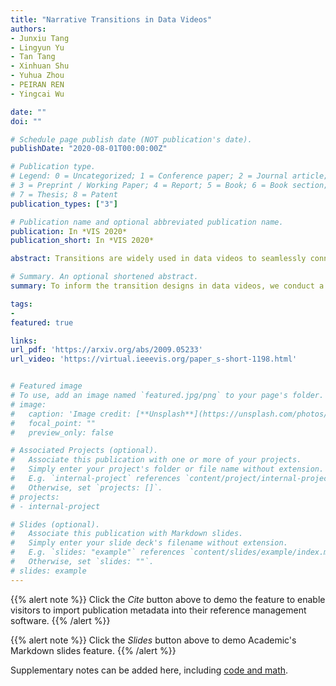 ```yaml
---
title: "Narrative Transitions in Data Videos"
authors:
- Junxiu Tang
- Lingyun Yu
- Tan Tang
- Xinhuan Shu
- Yuhua Zhou
- PEIRAN REN
- Yingcai Wu

date: ""
doi: ""

# Schedule page publish date (NOT publication's date).
publishDate: "2020-08-01T00:00:00Z"

# Publication type.
# Legend: 0 = Uncategorized; 1 = Conference paper; 2 = Journal article;
# 3 = Preprint / Working Paper; 4 = Report; 5 = Book; 6 = Book section;
# 7 = Thesis; 8 = Patent
publication_types: ["3"]

# Publication name and optional abbreviated publication name.
publication: In *VIS 2020*
publication_short: In *VIS 2020*

abstract: Transitions are widely used in data videos to seamlessly connect data-driven charts or connect visualizations and non-data-driven motion graphics. To inform the transition designs in data videos, we conduct a content analysis based on more than 3500 clips extracted from 284 data videos. We annotate visualization types and transition designs on these segments, and examine how these transitions help make connections between contexts. We propose a taxonomy of transitions in data videos, where two transition categories are defined in building fluent narratives by using visual variables.

# Summary. An optional shortened abstract.
summary: To inform the transition designs in data videos, we conduct a content analysis based on more than 3500 clips extracted from 284 data videos. We annotate visualization types and transition designs on these segments, and examine how these transitions help make connections between contexts. We propose a taxonomy of transitions in data videos, where two transition categories are defined in building fluent narratives by using visual variables.

tags:
-
featured: true

links:
url_pdf: 'https://arxiv.org/abs/2009.05233'
url_video: 'https://virtual.ieeevis.org/paper_s-short-1198.html'


# Featured image
# To use, add an image named `featured.jpg/png` to your page's folder.
# image:
#   caption: 'Image credit: [**Unsplash**](https://unsplash.com/photos/pLCdAaMFLTE)'
#   focal_point: ""
#   preview_only: false

# Associated Projects (optional).
#   Associate this publication with one or more of your projects.
#   Simply enter your project's folder or file name without extension.
#   E.g. `internal-project` references `content/project/internal-project/index.md`.
#   Otherwise, set `projects: []`.
# projects:
# - internal-project

# Slides (optional).
#   Associate this publication with Markdown slides.
#   Simply enter your slide deck's filename without extension.
#   E.g. `slides: "example"` references `content/slides/example/index.md`.
#   Otherwise, set `slides: ""`.
# slides: example
---
```


{{% alert note %}}
Click the *Cite* button above to demo the feature to enable visitors to import publication metadata into their reference management software.
{{% /alert %}}

{{% alert note %}}
Click the *Slides* button above to demo Academic's Markdown slides feature.
{{% /alert %}}

Supplementary notes can be added here, including [code and math](https://sourcethemes.com/academic/docs/writing-markdown-latex/).

